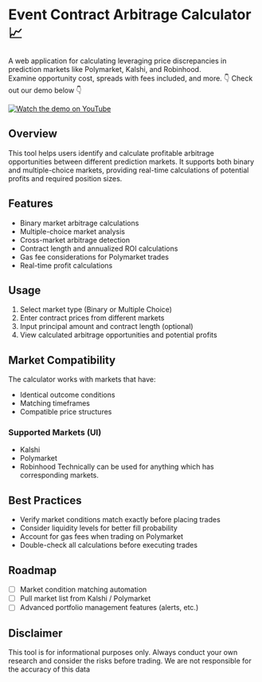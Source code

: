 # Event Contract Arbitrage Calculator 📈

A web application for calculating leveraging price discrepancies in prediction markets like Polymarket, Kalshi, and Robinhood.  
Examine opportunity cost, spreads with fees included, and more. 👇 Check out our demo below 👇  

[![Watch the demo on YouTube](https://img.youtube.com/vi/Cgbfiwm72gk/0.jpg)](https://youtu.be/Cgbfiwm72gk)


## Overview

This tool helps users identify and calculate profitable arbitrage opportunities between different prediction markets. It supports both binary and multiple-choice markets, providing real-time calculations of potential profits and required position sizes.

## Features

- Binary market arbitrage calculations
- Multiple-choice market analysis
- Cross-market arbitrage detection
- Contract length and annualized ROI calculations
- Gas fee considerations for Polymarket trades
- Real-time profit calculations

## Usage

1. Select market type (Binary or Multiple Choice)
2. Enter contract prices from different markets
3. Input principal amount and contract length (optional)
4. View calculated arbitrage opportunities and potential profits

## Market Compatibility

The calculator works with markets that have:
- Identical outcome conditions
- Matching timeframes
- Compatible price structures

### Supported Markets (UI)
- Kalshi
- Polymarket
- Robinhood
Technically can be used for anything which has corresponding markets.

## Best Practices
- Verify market conditions match exactly before placing trades
- Consider liquidity levels for better fill probability
- Account for gas fees when trading on Polymarket
- Double-check all calculations before executing trades


## Roadmap
- [ ] Market condition matching automation
- [ ] Pull market list from Kalshi / Polymarket
- [ ] Advanced portfolio management features (alerts, etc.)

## Disclaimer

This tool is for informational purposes only. Always conduct your own research and consider the risks before trading. We are not responsible for the accuracy of this data
